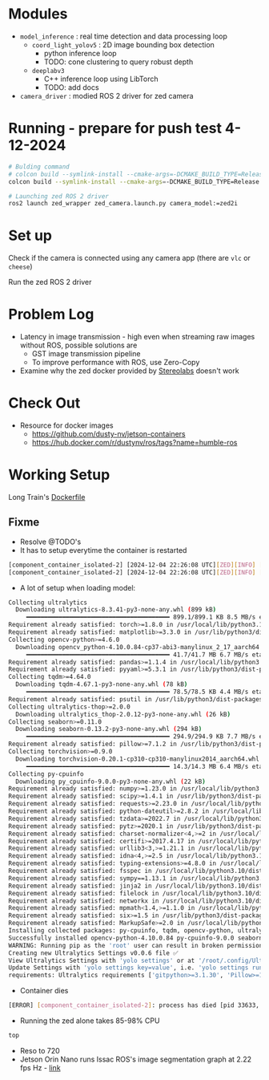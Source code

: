 # Modules 
- `model_inference` : real time detection and data processing loop
  - `coord_light_yolov5` : 2D image bounding box detection
    - python inference loop 
    - TODO: cone clustering to query robust depth
  - `deeplabv3`
    - C++ inference loop using LibTorch
    - TODO: add docs
- `camera_driver` : modied ROS 2 driver for zed camera

# Running - prepare for push test 4-12-2024
```bash
# Bulding command
# colcon build --symlink-install --cmake-args=-DCMAKE_BUILD_TYPE=Release --parallel-workers $(nproc)
colcon build --symlink-install --cmake-args=-DCMAKE_BUILD_TYPE=Release --parallel-workers $(nproc) --packages-select eufs_msgs

# Launching zed ROS 2 driver
ros2 launch zed_wrapper zed_camera.launch.py camera_model:=zed2i
```

# Set up
Check if the camera is connected using any camera app (there are `vlc` or `cheese`)

Run the zed ROS 2 driver

# Problem Log
- Latency in image transmission - high even when streaming raw images without ROS, possible solutions are
    - GST image transmission pipeline
    - To improve performance with ROS, use Zero-Copy 
- Examine why the zed docker provided by [Stereolabs](wiki/DOCKER_ZED_ROS2_WRAPPER.md) doesn't work 

# Check Out
- Resource for docker images
    - https://github.com/dusty-nv/jetson-containers
    - https://hub.docker.com/r/dustynv/ros/tags?name=humble-ros

# Working Setup
Long Train's [Dockerfile](zed_2i_LONG/zed-2i-LONG.Dockerfile) 

## Fixme
- Resolve @TODO's
- It has to setup everytime the container is restarted
```bash
[component_container_isolated-2] [2024-12-04 22:26:08 UTC][ZED][INFO] [Init]  No calibration file found for SN 28503076. Downloading... 
[component_container_isolated-2] [2024-12-04 22:26:08 UTC][ZED][INFO] [Init]  Calibration file downloaded.
```
- A lot of setup when loading model:
```bash
Collecting ultralytics
  Downloading ultralytics-8.3.41-py3-none-any.whl (899 kB)
     ━━━━━━━━━━━━━━━━━━━━━━━━━━━━━━━━━━━━━━━━ 899.1/899.1 KB 8.5 MB/s eta 0:00:00
Requirement already satisfied: torch>=1.8.0 in /usr/local/lib/python3.10/dist-packages (from ultralytics) (2.5.1)
Requirement already satisfied: matplotlib>=3.3.0 in /usr/lib/python3/dist-packages (from ultralytics) (3.5.1)
Collecting opencv-python>=4.6.0
  Downloading opencv_python-4.10.0.84-cp37-abi3-manylinux_2_17_aarch64.manylinux2014_aarch64.whl (41.7 MB)
     ━━━━━━━━━━━━━━━━━━━━━━━━━━━━━━━━━━━━━━━━ 41.7/41.7 MB 6.7 MB/s eta 0:00:00
Requirement already satisfied: pandas>=1.1.4 in /usr/local/lib/python3.10/dist-packages (from ultralytics) (2.2.3)
Requirement already satisfied: pyyaml>=5.3.1 in /usr/lib/python3/dist-packages (from ultralytics) (5.4.1)
Collecting tqdm>=4.64.0
  Downloading tqdm-4.67.1-py3-none-any.whl (78 kB)
     ━━━━━━━━━━━━━━━━━━━━━━━━━━━━━━━━━━━━━━━━ 78.5/78.5 KB 4.4 MB/s eta 0:00:00
Requirement already satisfied: psutil in /usr/lib/python3/dist-packages (from ultralytics) (5.9.0)
Collecting ultralytics-thop>=2.0.0
  Downloading ultralytics_thop-2.0.12-py3-none-any.whl (26 kB)
Collecting seaborn>=0.11.0
  Downloading seaborn-0.13.2-py3-none-any.whl (294 kB)
     ━━━━━━━━━━━━━━━━━━━━━━━━━━━━━━━━━━━━━━━━ 294.9/294.9 KB 7.7 MB/s eta 0:00:00
Requirement already satisfied: pillow>=7.1.2 in /usr/lib/python3/dist-packages (from ultralytics) (9.0.1)
Collecting torchvision>=0.9.0
  Downloading torchvision-0.20.1-cp310-cp310-manylinux2014_aarch64.whl (14.3 MB)
     ━━━━━━━━━━━━━━━━━━━━━━━━━━━━━━━━━━━━━━━━ 14.3/14.3 MB 6.4 MB/s eta 0:00:00
Collecting py-cpuinfo
  Downloading py_cpuinfo-9.0.0-py3-none-any.whl (22 kB)
Requirement already satisfied: numpy>=1.23.0 in /usr/local/lib/python3.10/dist-packages (from ultralytics) (1.26.4)
Requirement already satisfied: scipy>=1.4.1 in /usr/lib/python3/dist-packages (from ultralytics) (1.8.0)
Requirement already satisfied: requests>=2.23.0 in /usr/local/lib/python3.10/dist-packages (from ultralytics) (2.32.3)
Requirement already satisfied: python-dateutil>=2.8.2 in /usr/local/lib/python3.10/dist-packages (from pandas>=1.1.4->ultralytics) (2.9.0.post0)
Requirement already satisfied: tzdata>=2022.7 in /usr/local/lib/python3.10/dist-packages (from pandas>=1.1.4->ultralytics) (2024.2)
Requirement already satisfied: pytz>=2020.1 in /usr/lib/python3/dist-packages (from pandas>=1.1.4->ultralytics) (2022.1)
Requirement already satisfied: charset-normalizer<4,>=2 in /usr/local/lib/python3.10/dist-packages (from requests>=2.23.0->ultralytics) (3.4.0)
Requirement already satisfied: certifi>=2017.4.17 in /usr/local/lib/python3.10/dist-packages (from requests>=2.23.0->ultralytics) (2024.8.30)
Requirement already satisfied: urllib3<3,>=1.21.1 in /usr/local/lib/python3.10/dist-packages (from requests>=2.23.0->ultralytics) (2.2.3)
Requirement already satisfied: idna<4,>=2.5 in /usr/local/lib/python3.10/dist-packages (from requests>=2.23.0->ultralytics) (3.10)
Requirement already satisfied: typing-extensions>=4.8.0 in /usr/local/lib/python3.10/dist-packages (from torch>=1.8.0->ultralytics) (4.12.2)
Requirement already satisfied: fsspec in /usr/local/lib/python3.10/dist-packages (from torch>=1.8.0->ultralytics) (2024.10.0)
Requirement already satisfied: sympy==1.13.1 in /usr/local/lib/python3.10/dist-packages (from torch>=1.8.0->ultralytics) (1.13.1)
Requirement already satisfied: jinja2 in /usr/local/lib/python3.10/dist-packages (from torch>=1.8.0->ultralytics) (3.1.4)
Requirement already satisfied: filelock in /usr/local/lib/python3.10/dist-packages (from torch>=1.8.0->ultralytics) (3.16.1)
Requirement already satisfied: networkx in /usr/local/lib/python3.10/dist-packages (from torch>=1.8.0->ultralytics) (3.4.2)
Requirement already satisfied: mpmath<1.4,>=1.1.0 in /usr/local/lib/python3.10/dist-packages (from sympy==1.13.1->torch>=1.8.0->ultralytics) (1.3.0)
Requirement already satisfied: six>=1.5 in /usr/lib/python3/dist-packages (from python-dateutil>=2.8.2->pandas>=1.1.4->ultralytics) (1.16.0)
Requirement already satisfied: MarkupSafe>=2.0 in /usr/local/lib/python3.10/dist-packages (from jinja2->torch>=1.8.0->ultralytics) (3.0.2)
Installing collected packages: py-cpuinfo, tqdm, opencv-python, ultralytics-thop, torchvision, seaborn, ultralytics
Successfully installed opencv-python-4.10.0.84 py-cpuinfo-9.0.0 seaborn-0.13.2 torchvision-0.20.1 tqdm-4.67.1 ultralytics-8.3.41 ultralytics-thop-2.0.12
WARNING: Running pip as the 'root' user can result in broken permissions and conflicting behaviour with the system package manager. It is recommended to use a virtual environment instead: https://pip.pypa.io/warnings/venv
Creating new Ultralytics Settings v0.0.6 file ✅ 
View Ultralytics Settings with 'yolo settings' or at '/root/.config/Ultralytics/settings.json'
Update Settings with 'yolo settings key=value', i.e. 'yolo settings runs_dir=path/to/dir'. For help see https://docs.ultralytics.com/quickstart/#ultralytics-settings.
requirements: Ultralytics requirements ['gitpython>=3.1.30', 'Pillow>=10.0.1', 'setuptools>=65.5.1'] not found, attempting AutoUpdate...
```

- Container dies
```bash
[ERROR] [component_container_isolated-2]: process has died [pid 33633, exit code -11, cmd '/opt/ros/humble/lib/rclcpp_components/component_container_isolated --ros-args -r __node:=zed_container -r __ns:=/zed'].
```

- Running the zed alone takes 85-98% CPU
```bash
top
```
  - Reso to 720
  - Jetson Orin Nano runs Issac ROS's image segmentation graph at 2.22 fps Hz - [link](https://github.com/NVIDIA-ISAAC-ROS/isaac_ros_image_segmentation)


